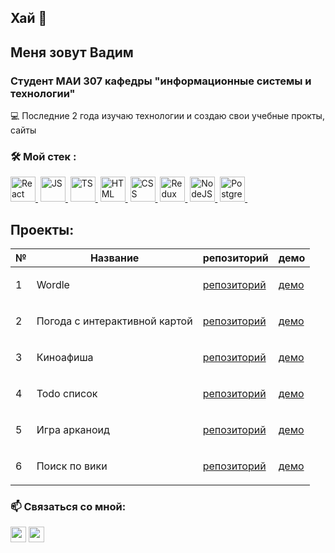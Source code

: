 ## Хай 👋

## Меня зовут Вадим
### Студент МАИ 307 кафедры "информационные системы и технологии"

:computer: Последние 2 года изучаю технологии и создаю свои учебные прокты, сайты

### :hammer_and_wrench: Мой стек :

<div class='flex'>
  <a href='https://react.dev/' target='_blank'><img src='https://user-images.githubusercontent.com/25181517/183897015-94a058a6-b86e-4e42-a37f-bf92061753e5.png' title='React' alt = 'React' width="40" height="40"/>&nbsp;</a>
  <a href='https://developer.mozilla.org/ru/docs/Web/JavaScript' target='_blank'><img src='https://user-images.githubusercontent.com/25181517/117447155-6a868a00-af3d-11eb-9cfe-245df15c9f3f.png' title='JS' alt = 'JS' width="40" height="40"/>&nbsp;</a>
  <a href='https://www.typescriptlang.org/' target='_blank'><img src='https://user-images.githubusercontent.com/25181517/183890598-19a0ac2d-e88a-4005-a8df-1ee36782fde1.png' title='TS' alt = 'TS' width="40" height="40"/>&nbsp;</a>
  <a href='https://developer.mozilla.org/ru/docs/Web/HTML' target='_blank'><img src='https://user-images.githubusercontent.com/25181517/192158954-f88b5814-d510-4564-b285-dff7d6400dad.png' title='HTML' alt = 'HTML' width="40" height="40"/>&nbsp;</a>
  <a href='https://developer.mozilla.org/ru/docs/Web/CSS' target='_blank'><img src='https://user-images.githubusercontent.com/25181517/183898674-75a4a1b1-f960-4ea9-abcb-637170a00a75.png' title='CSS' alt = 'CSS' width="40" height="40"/>&nbsp;</a>
  <a href='https://redux.js.org/' target='_blank'><img src='https://user-images.githubusercontent.com/25181517/187896150-cc1dcb12-d490-445c-8e4d-1275cd2388d6.png' title='Redux' alt = 'Redux' width="40" height="40"/>&nbsp;</a>
  <a href='https://nodejs.org/en' target='_blank'><img src='https://user-images.githubusercontent.com/25181517/183568594-85e280a7-0d7e-4d1a-9028-c8c2209e073c.png' title='NodeJS' alt = 'NodeJS' width="40" height="40"/>&nbsp;</a>
  <a href='https://www.postgresql.org/' target='_blank'><img src='https://user-images.githubusercontent.com/25181517/117208740-bfb78400-adf5-11eb-97bb-09072b6bedfc.png' title='PostgreSQL' alt = 'PostgreSQL' width="40" height="40"/>&nbsp;</a>
</div>

## Проекты:

| №| Название  | репозиторий| демо|
|-----------|----------------------------|-----------------------------------------------------------|-----------------------------------|
|1|<p align="left"> Wordle  |<a href="https://github.com/varushchi/wordle">репозиторий</a>|<a href="https://varushchi.github.io/wordle/">демо</a>|
|2|<p align="left"> Погода с интерактивной картой  |<a href="https://github.com/varushchi/weather_app">репозиторий</a>|<a href="https://varushchi.github.io/weather_app/">демо</a>|
|3|<p align="left"> Киноафиша  |<a href="https://github.com/varushchi/vk-react">репозиторий</a>|<a href="https://varushchi.github.io/vk-react/">демо</a>|
|4|<p align="left"> Todo список  |<a href="https://github.com/varushchi/todos_mindbox">репозиторий</a>|<a href="https://varushchi.github.io/todos_mindbox/">демо</a>|
|5|<p align="left"> Игра арканоид  |<a href="https://github.com/varushchi/white_board">репозиторий</a>|<a href="https://varushchi.github.io/white_board/">демо</a>|
|6|<p align="left"> Поиск по вики  |<a href="https://github.com/varushchi/wiki_search">репозиторий</a>|<a href="https://varushchi.github.io/wiki_search/">демо</a>|


### :mailbox: Связаться со мной:
<p><a href="https://t.me/varu_shchi"><img src="https://upload.wikimedia.org/wikipedia/commons/thumb/8/82/Telegram_logo.svg/768px-Telegram_logo.svg.png?20220101141644" height=25></a>
  <a href="mailto:vadim.shchigolev@mail.ru/"><img src="https://cdn.icon-icons.com/icons2/2429/PNG/512/mail_ru_logo_icon_147267.png" height=25></a></p>
  




